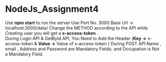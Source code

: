 # NodeJs_Assignment4
Use **npm start** to run the server 
Use Port No. 3000
Base Url -> localhost:3000/data/
Change the METHOD according to the API
while Creating user you will get a **x-access-token** .  
During Login API & GetById API, You Need to Add the Header (**Key ->** x-access-token & **Value ->** Value of x-access-token )
During POST API Name , email , Address and Password are Mandatory Fields. and Occupation is Not a Mandatory Field.
